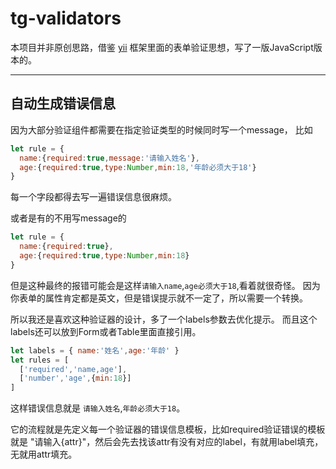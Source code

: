 # tg-validators

本项目并非原创思路，借鉴 [yii](https://www.yiiframework.com/doc/guide/2.0/zh-cn/input-validation) 框架里面的表单验证思想，写了一版JavaScript版本的。

---

## 自动生成错误信息
因为大部分验证组件都需要在指定验证类型的时候同时写一个message，
比如

``` js
let rule = {
  name:{required:true,message:'请输入姓名'},
  age:{required:true,type:Number,min:18,'年龄必须大于18'}
}
```
每一个字段都得去写一遍错误信息很麻烦。

或者是有的不用写message的
``` js
let rule = {
  name:{required:true},
  age:{required:true,type:Number,min:18}
}
```
但是这种最终的报错可能会是这样`请输入name`,`age必须大于18`,看着就很奇怪。
因为你表单的属性肯定都是英文，但是错误提示就不一定了，所以需要一个转换。


所以我还是喜欢这种验证器的设计，多了一个labels参数去优化提示。
而且这个labels还可以放到Form或者Table里面直接引用。
``` js
let labels = { name:'姓名',age:'年龄' }
let rules = [
  ['required','name,age'],
  ['number','age',{min:18}]
]
```
这样错误信息就是 `请输入姓名`,`年龄必须大于18`。


它的流程就是先定义每一个验证器的错误信息模板，比如required验证错误的模板就是 "请输入{attr}"，然后会先去找该attr有没有对应的label，有就用label填充，无就用attr填充。